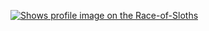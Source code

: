 [<picture>
    <source media="(prefers-color-scheme: dark)" srcset="https://badge.race-of-sloths.com/frol?theme=dark">
    <source media="(prefers-color-scheme: light)" srcset="https://badge.race-of-sloths.com/frol?theme=light">
    <img alt="Shows profile image on the Race-of-Sloths" src="https://badge.race-of-sloths.com/frol">
</picture>
](https://race-of-sloths.com/profile/frol)
